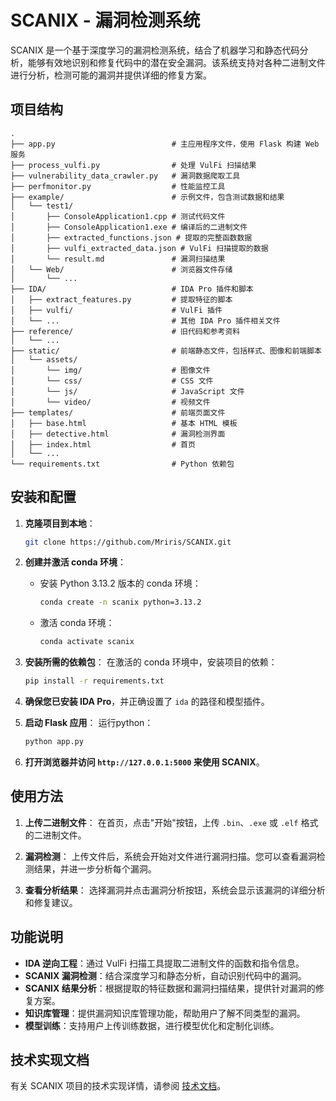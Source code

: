 # SCANIX - 漏洞检测系统

SCANIX 是一个基于深度学习的漏洞检测系统，结合了机器学习和静态代码分析，能够有效地识别和修复代码中的潜在安全漏洞。该系统支持对各种二进制文件进行分析，检测可能的漏洞并提供详细的修复方案。

## 项目结构
```
.
├── app.py                          # 主应用程序文件，使用 Flask 构建 Web 服务
├── process_vulfi.py                # 处理 VulFi 扫描结果
├── vulnerability_data_crawler.py   # 漏洞数据爬取工具
├── perfmonitor.py                  # 性能监控工具
├── example/                        # 示例文件，包含测试数据和结果
│   └── test1/
│       ├── ConsoleApplication1.cpp # 测试代码文件
│       ├── ConsoleApplication1.exe # 编译后的二进制文件
│       ├── extracted_functions.json # 提取的完整函数数据
│       ├── vulfi_extracted_data.json # VulFi 扫描提取的数据
│       └── result.md               # 漏洞扫描结果
│   └── Web/                        # 浏览器文件存储
│       └── ...
├── IDA/                            # IDA Pro 插件和脚本
│   ├── extract_features.py         # 提取特征的脚本
│   ├── vulfi/                      # VulFi 插件
│   └── ...                         # 其他 IDA Pro 插件相关文件
├── reference/                      # 旧代码和参考资料
│   └── ...                         
├── static/                         # 前端静态文件，包括样式、图像和前端脚本
│   └── assets/
│       └── img/                    # 图像文件
│       └── css/                    # CSS 文件
│       └── js/                     # JavaScript 文件
│       └── video/                  # 视频文件
├── templates/                      # 前端页面文件
│   ├── base.html                   # 基本 HTML 模板
│   ├── detective.html              # 漏洞检测界面
│   ├── index.html                  # 首页
│   └── ...                         
└── requirements.txt                # Python 依赖包
```

## 安装和配置

1. **克隆项目到本地**：
   ```bash
   git clone https://github.com/Mriris/SCANIX.git
   ```

2. **创建并激活 conda 环境**：
   - 安装 Python 3.13.2 版本的 conda 环境：
     ```bash
     conda create -n scanix python=3.13.2
     ```
   - 激活 conda 环境：
     ```bash
     conda activate scanix
     ```

3. **安装所需的依赖包**：
   在激活的 conda 环境中，安装项目的依赖：
   ```bash
   pip install -r requirements.txt
   ```

4. **确保您已安装 IDA Pro**，并正确设置了 `ida` 的路径和模型插件。

5. **启动 Flask 应用**：
   运行python：
   ```bash
   python app.py
   ```

6. **打开浏览器并访问 `http://127.0.0.1:5000` 来使用 SCANIX**。

## 使用方法

1. **上传二进制文件**：
   在首页，点击"开始"按钮，上传 `.bin`、`.exe` 或 `.elf` 格式的二进制文件。

2. **漏洞检测**：
   上传文件后，系统会开始对文件进行漏洞扫描。您可以查看漏洞检测结果，并进一步分析每个漏洞。

3. **查看分析结果**：
   选择漏洞并点击漏洞分析按钮，系统会显示该漏洞的详细分析和修复建议。

## 功能说明

- **IDA 逆向工程**：通过 VulFi 扫描工具提取二进制文件的函数和指令信息。
- **SCANIX 漏洞检测**：结合深度学习和静态分析，自动识别代码中的漏洞。
- **SCANIX 结果分析**：根据提取的特征数据和漏洞扫描结果，提供针对漏洞的修复方案。
- **知识库管理**：提供漏洞知识库管理功能，帮助用户了解不同类型的漏洞。
- **模型训练**：支持用户上传训练数据，进行模型优化和定制化训练。

## 技术实现文档

有关 SCANIX 项目的技术实现详情，请参阅 [技术文档](IDA/TECHNICAL_DOCUMENTATION.md)。
